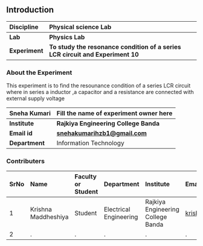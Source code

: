 ## Introduction


<b>Discipline | <b>Physical science Lab
:--|:--|
<b> Lab | <b> Physics Lab
<b> Experiment|     <b> To study the resonance condition of a series LCR circuit and Experiment 10

### About the Experiment 

This experiment is to find the resounance condition of a series LCR circuit where in series a inductor ,a capacitor and a resistance are 
connected with external supply voltage 

<b>Sneha Kumari | <b> Fill the name of experiment owner here 
:--|:--|
<b> Institute | <b> Rajkiya Engineering College Banda
<b> Email id|     <b> snehakumarihzb1@gmail.com  
<b> Department |  Information Technology

### Contributers 

SrNo | Name | Faculty or Student | Department| Institute | Email id
:--|:--|:--|:--|:--|:--|
1 | Krishna Maddheshiya | Student  |  Electrical Engineering| Rajkiya Engineering College Banda |krishna70680@gmail.com
2 | . | . | . | . | .
